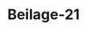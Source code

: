 ---  
schema: default  
title: Beilage-21  
organization: Team Charlie  
notes: "<p>Description</p><p>die Forderungen des Großherzogthums Sachsen=Weimar=Eisenach und des

Fürstenthums Schwarzburg-Rudolstadt, an die Herzogthümer Sachsen

Coburg, Sachsen=Meiningen, Sachsen Hildburghausen und an das Fürsten

thum Schwarzburg=Sondershausen, aus den Verhältnissen des Thüringi

schen Rayons v. J. 1814,

jetzo

die Einwendungen betreffend, welche gegen die, zur Einleitung des Aus

trägalverfahrens, durch den Bundestagsbeschluß vom 28. Februar d. J.

membro 2 getroffene Verfügung erhoben worden sind.</p><p>§.1</p><p>Nach der Schlacht bei Leipzig fanden sich die hohen verbündeten Mächte bewogen, ein

oberstes Verwaltungs-Departement anzuordnen, welches zum Theile verwalten, zum Theile

darauf sehen sollte, daß die von den einzelnen Regierungen gegen die verbündeten Mächte

übernommenen Verbindlichkeiten erfüllt würden; je nachdem die occupirten Lande für den

Augenblick ohne Souveraine seyen, oder auch diese der Allianz nicht beiträten, oder die

Fürsten dem Bunde beiträten. In dem letzteren Falle sollte es von den abzuschliessenden

Verträgen abhängen, in wie weit sich das oberste Verwaltungs-Departement in die Landes

Sachsen=Weimar und Eisenach

Gotha und Altenburg,

Coburg,

Meiningen,

Hildburghausen

Beilage 21.

Vortrag,

Administration mischen könne, und es sollte ein, von dem gedachten Departement abhän

gender Agent, bei diesen Fürsten angestellt werden: einer Theilnahme an der Landes-Av

ministration wurde jedoch nachher in den Verträgen nicht gedacht.

Nach jenem zweiten Verhältnisse wurde nun, zusammen für folgende Staaten:

die Sächsischen Herzogthümer die Fürstenthümer

Schwarzburg Sondershausen,

Rudolstadt,

so wie

die Fürstlich=Reussischen Lande,

der Freiherr von Riedesel zu Eisenbach, anfänglich, resp. unter dem Gouverneur des Kö

nigreichs Sachsen, dann als unmittelbarer Agent des obersten Verwaltungs-Departements,

im December 1813 und Jänner 1814 angestellt: jene Staaten zusammen nannte man den

Thüringischen Rayon.</p><p>§.2</p><p>Aus den Verhältnissen dieses Rayons werden von Seiten des Großherzogthums Sachsen

Weimar=Eisenach und des Fürstenthums Schwarzburg-Rudolstadt an die Herzogthumer

Sachsen=Coburg, Sachsen=Meiningen, Sachsen=Hildburghausen und das Fürstenthum

Schwarzburg=Sondershausen, nach Maasgabe der unter den Auspicien des Agenten ge

pflogenen Verhandlungen, Ansprüche auf Ersatz deßjenigen erhoben, was die ersteren über

ihr Beitragsverhältniß, nur vorschußweise und auf Rechnung der letzteren, für die ver

bündeten Heere geleistet zu haben glauben.

Diese Ansprüche sind bei Einer hohen Bundesversammlung angebracht worden, und

da die am 1. Juni 1818 (Prot. der 28. Sitz. §. 134), mit ausdrücklicher Beziehung

auf den Bundestagsbeschluß vom 16. Juni 1817, beschlossene und versuchte Vermittlung

gütliche Beilegung nicht erwirkt hat, ist von dieser hohen Versammlung in der achten

Sitzung vom 28. Februar dieses Jahres (Prot. §. 67) beschlossen worden:

2) « die Regierungen von Sachsen-Coburg, Sachsen-Hildburghausen, Sachsen-Mei

eningen und Schwarzburg=Sondershausen wären in Gemäßheit Beschlusses vom

416. Juni 1817 aufzufordern, sich dahin zu vereinigen, um, von heute an binnen

esechs Wochen, den Regierungen von Sachsen=Weimar=Eisenach und Schwarzburg=

«Rudolstadt drei bei der Sache nicht betheiligte Bundesglieder zu benennen, aus

ewelchen letztere binnen gleicher Frist eines zu wählen, und.

3)a der hohen Bundesversammlung anzuzeigen hätten, wornächst.

4) e wegen fernerer Einleitung des Austrägalverfahrens, bei der obersten Justizstelle des

agewählten Bundesgliedes, oder, wenn die Vereinigung und Auswahl nicht

terfolgen sollte, wegen der Wahl eines Austrägalgerichts, von Seite der Bun

adesversammlung selbst, das Erforderlichs verfügt werden solle ».</p><p>§.3</p><p>In der 13. Sitzung dieses Jahres vom 25. April (Prot. §. 100) gab der Großh

zoglich=Herzoglich=Sächsische Herr Bundestagsgesandte, als eine Reclamation der Kauflen

Arnoldi und Sohn zu Gotha, und Elkan zu Weimar, welche mit diesen Rayonsv

hältnissen in Verbindung steht, in Vortrag kam, zum Protokoll:

Die Herzoglichen Regierungen zu Sachsen=Meiningen, Hildburghausen und Cobu

glaubten sich ausser Stande, der Aufforderung unter 2 des Beschlusses, wegen Benennun

von drei Bundesgliedern, in der verlangten Maße Genüge leisten zu können; d

Herr Gesandte sey zu folgenden Erklärungen angewiesen worden,

1) von Sachsen-Coburg:

Bei den Vergleichsunterhandlungen sey bereits darauf aufmerksam gemacht worden, da

zwischen den von der Großherzoglichen Regierung zu Weimar und der Fürstlich-Schwarzbu

gischen Regierung zu Rudolstadt in Anspruch genommenen Regierungen zu Meiningen, Hill

burghausen, Coburg und Schwarzburg-Sondershausen eine Streitgenossenschaf

nicht statt finde, sondern daß jede der erstgenannten beiden hohen Regierungen ein

„jede von den in Anspruch genommenen vier letzten Regierungen besonders zu belangen

habe, wenn die Erörterung und Entscheidung der Sache ihren richtigen Gang nehmen un

nicht in Verwirrungen verflochten werden solle.

Auf diese Bemerkung müsse auch jetzt aufmerksam gemacht werden. Es gründeten sich

zwar die gegen die genannten Regierungen erhobenen Ansprüche auf ein und dasselbe Ge

schäft; allein das Verhältniß begründe keine Streitgenossenschaft für die in Anspruch ge

nommenen Regierungen. Es sey aus den erschienenen Druckschriften klar, daß, wenn auch

Weimar und Rudolstadt ihre Forderungen aus dem am 7. April 1814 zu Arnstadt ge

faßten Beschlusse der damaligen Rayonscommission abzuleiten suchten, eines Theils dieser

Beschluß nicht von allen Regierungen gleichmäsig anerkannt, andern Theils aber auch

jeder der in Anspruch genommenen Regierungen gegen die darauf gebauten Berechnungen

des damaligen Commissärs, Freiherrn von Riedesel, ganz eigene und individuelle Einreden

zuständen, welche übersehen oder wenigstens unrichtig beurtheilt werden könnten, wenn die

Sache gegen alle in Anspruch genommenen Regierungen in einem und demselben Processi

behandelt, und diesem Processe nur Eine, gegen alle in Anspruch genommenen Regierungen

als Streitgenossen gemeinschaftlich erhobene Klage, zur Grundlage dienen solle. Die Auf

gabe, welche den in Anspruch genommenen Regierungen gemacht worden sey, sich über

einen und denselben Austrägalrichter und die deßfallsige Denomination von

drei Bundesgliedern zu vereinigen, sey mit der Lage der Sache also nicht woh

vereinbar, und es müsse vielmehr einer jeden der in Anspruch genommenen Regierungen nachgelassen werden, diese Denomination für sich allein zu bewirken. Man glaube auf

diese Berechtigung um so mehr Anspruch machen zu können, da die Bestimmung der ehe

maligen deutschen Reichsgesetze, namentlich des N. D. A. von 1600 und des Concepts der

K. G. O., bei der dermaligen Gestaltung des deutschen Staats- und Bundeswesens, wo

kein höchstes Reichsgericht über der Austrägalinstanz stehe und als Vereinigungspunct

für die Erörterung der Streitigkeiten mehrerer zu belangender Bundesglieder wirksam seyn

könne, keine Anwendung finde, und da, wo mehrere von demselben Kläger zugleich belangt

werden wollten, auf die Identität der Sachen, ohne nothwendige Verhandlung vor einem

und demselben Gerichte, nicht mehr gebaut werden könne.

Mache es auch der Bundestagsbeschluß vom 16. Juni 1817 mehreren beklagten Bun

desgliedern zur Pflicht, sich über einen Vorschlag zu vereinigen, so setze dieses doch, nach

der Natur der Sache, wahre und wirkliche Streitgenossen voraus, das heisse, solche Beklagte,

welche vermöge eines ungetheilten Interesse, und vermöge aller sie gleichmäsig auf eine

Weise verbindender Thatumstände, einen Proceß als eine Person betrieben, nicht aber

solche in Anspruch genommenen Individuen und Bundesglieder, welche, wie die in dem vor

liegenden Falle in Anspruch genommenen vier Regierungen, ein durchaus getheiltes Interesse

hätten, und wo sich die Rechtsbeständigkeit der gemachten Forderungen nicht auf die nämlichen

Thatumstände gründeten, sondern nur nach den individuellen Verhältnissen und Einreden

einer jeden Regierung beurtheilen und entscheiden liessen, und eben darum die Verhandlung

in einem Processe zu Verwirrungen führen würde.

Seine Herzogliche Durchlaucht müßten daher die hohe Bundesversammlung um eine

dieser Lage der Sache angemessene Erläuterung des Bundestagsbeschlusses vom 28. Februar

und insbesondere darum bitten, daß jeder in Anspruch genommenen Regierung ihr Recht

auf besondere Verhandlung der von Weimar- und Rudolstädtischer Seite gegen sie erhobenen

Ansprüche durch einen nachträglichen Beschluß gewahrt und aufrecht erhalten werde. So

bald dieses erfolgt seyn werde, würden Seine Herzogliche Durchlaucht keinen Augenhlick

Anstand nehmen, die zu Austrägalrichtern in Vorschlag zu bringenden Bundesglieder zu

denominiren.

2) Von Sachsen=Meiningen:

Dieser Hof theile ganz die eben gedachten Ansichten wegen Mangels einer Streit

genossenschaft und der hieraus abgeleiteten Folgen, wolle aber von dem Vorbehalte des

10. Artikel des Bundestagsbeschlusses vom 3. August 1820 Gebrauch machen, und, so viel

die Weimarische Forderung betreffe, die schiedsrichterliche Entscheidung des gemeinschaftlichen

Oberappellationsgerichts zu Jena, als der vertragsmäsigen Austrägalinstanz, eintreten lassen.Dem Einwande, daß damit die Möglichkeit der schiedsrichterlichen Entscheidung üb

die Fürstlich=Schwarzburg=Rudolstädtische Anforderung noch nicht gegeben sey, werde dadur

begegnet, daß die Herzoglich-Meiningische Regierung der Fürstlich-Schwarzburg-Rud

städtischen in dieser Beziehung und für den Zweck einer rechtlichen Entscheidung Vorschlä

habe thun lassen, welche ohne Zweifel angenommen werden wuͤrden, weßhalb Anzeige werl

gemacht werden.

3) Von Sachsen-Hildburghausen:

Auch dieser Hof wolle von dem Vorbehalte des 10. Artikels des Bundestagsbeschlusse

vom 3. August 1820 Gebrauch machen, und die schiedsrichterliche Entscheidung des Ober

appellationsgerichts zu Jena, nach Maasgabe des §. 41 der Ordnung dieses Gerichts un

nach den Formen des Sächsischen Processes, eintreten lassen, indem von ihm übrigen

das Vorhandenseyn einer Streitgenossenschaft ebenfalls in Abrede gestellt werde

Der auf das Oberappellationsgericht zu Jena gerichtete Vorschlag, werde bei der Weima

rischen Regierung um so weniger einen Widerspruch finden, da nur dadurch der noch nich

gehobene Zweifel unwirksam gemacht werden könne, ob überhaupt in dieser nicht ein

Streitigkeit hoher Bundesglieder unter sich, sondern eine aus einem Contract herge

leitete Forderung an das Land selbst betreffenden Angelegenheit, die Competenz dieser

hohen Versammlung und nicht vielmehr die der Landesgerichte gegründet sey. Den

deßfallsigen Einwand müsse sich die Herzogliche Regierung auf jeden Fall vorbehalten:

sollte aber auch darüber austrägalgerichtlich entschieden werden, so würden für diesen

Fall die obersten Gerichtsstellen Seiner Majestät des Königs von Sachsen, Seiner Maje

stät des Königs von Hannover, und Seiner Königlichen Hoheit des Kurfürsten von Hessen

in Vorschlag gebracht werden, jedoch immer vorausgesetzt, daß vor allen Dingen eine be

sondere Klage gegen das Land Hildburghausen angestellt werde.

Diesem fügte der Herr Gesandte auf der andern Seite die Anzeige bei, von Seiner

Königlichen Hoheit, dem Großherzoge von Sachsen-Weimar-Eisenach, angewiesen zu seyn

darauf anzutragen, daß, da die Frist zur Benennung dreier Bundesglieder fruchtlos ver

strichen sey, diese hohe Versammlung nun das Vorschlagsrecht ausüben möge; die Entschei

dung des Oberappellationsgerichts zu Jena könnten Seine Königliche Hoheit, aus mehreren

Gründen, nicht annehmen.

Der Herr Gesandte der 15. Stimme erklärte für Schwarzburg=Sondershausen:

Seine Durchlaucht der Fürst wünschten fortwährend die gütliche Beilegung dieser Diffe

Sollte es jedoch erforderlich seyn, sofort einen bestimmten Vorschlag zur Austrägal

renz.

instanz zu machen, so wünschten Seine Durchlaucht die Wahl zwischen den obersten Gerichtsstellen Seiner Königlichen Majestäten von Sachsen und Hannover, und Seiner Kö

niglichen Hoheit des Kurfürsten von Hessen getroffen zu sehen.

Von dieser hohen Versammlung wurde hierauf der Beschluß gefaßt:

« In Hinsicht auf die von dem Herrn Bundestagsgesandten der Großherzoglich

« und Herzoglich=Sächsischen Häuser abgegebenen Erklärungen, die zur Revision

« und Ergänzung des Beschlusses vom 16. Juni 1817 wegen des Austrägalverfahrens

e gewählte Commission um ihr Gutachten zu ersuchen».</p><p>§.4</p><p>In der 14. Sitzung dieses Jahres vom 2. Mai (Prot. §. 117) erklärte der Herr Ge

sandte der Großherzoglich=Herzoglich=Sächsischen Häuser, für Sachsen=Hildburghausen,

nachträglich:

Des Herzogs Durchlaucht glaubten gegen den Beschluß Einer hohen Bundesversamm

lung vom 28. Februar Folgendes erinnern zu können:

1) in formeller Hinsicht, daß er nicht auf vorherige Instructionseinholung gefaßt

worden sey, was für die dabei nicht gehörten, in Anspruch genommenen Höfe, einen um so

nachtheiligeren Einfluß gehabt habe, als

2) den Einzelnen durch die Anweisung zur Vereinigung über den Vorschlag

der Schiedsrichter etwas zugemuthet werde, was weder in einem Bundesgesetze

in der Art bestimmt sey, noch in der vorgeschriebenen engen Frist, und überhaupt herbeizu

führen in der Macht des einzelnen Theils gestanden habe, wornach jene Anweisung, wenn

es dabei verbleiben sollte, für die einzelnen Staaten, an welche sie ergangen, die indirecte

Nöthigung enthalten würde, das Recht auf die Wahl ihres eigenen Richters auf die hohe

Bundesversammlung übergehen zu lassen;

3) liege in dem Beschlusse die nirgends begründete, von den hohen Beklagten

am wenigsten zugestandene, im Gegentheil wiederholt angefochtene Behauptung einer Streit

genossenschaft zum Grunde, und werde darüber, einer künftigen Entscheidung

vorgreifend, abgesprochen;

4) sey dabei der, Herzoglich-Hildburghausischer Seits, gemachte Vorbehalt der Ein

wendungen gegen die Competenz dieser hohen Versammlung in der Hauptsache

nicht berücksichtigt, und könne man von diesen um so weniger abgehen, weil

a) hier es sich um eine Contractsforderung an das Land, nicht an den Herrn des

selben, handle ,b) dieses aber nicht angenommen, nach Artikel 10 des Bundestagsbeschlusses vo

3. August 1820, die schiedsrichterliche Entscheidung des Oberappellationsgerich

zu Jena eintrete.

Die hohe Bundesversammlung wird ersucht, es dahin zu vermitteln, daß Seine K

nigliche Hoheit der Großherzog von Weimar die Ihnen gemachten Vorschläge (námli

die schiedsrichterliche Instanz des Oberappellationsgerichts zu Jena anzunehmen; wenn ab

dieser Antrag nicht angemessen erachtet werde, wollten Seine Herzogliche Durchlaud

drei, auch schon genannte Schiedsrichter in Vorschlag bringen, dabei jedoch Ihre Einwei

dungen gegen die Competenz der hohen Bundesversammlung ausdrücklich vorbehalten, un

da eine Streitgenossenschaft zwischen den in Anspruch genommenen Regierungen nicht von

handen sey, einer abgesonderten Klage gegen das Herzogthum Hildburghausen entgegensehen

noch annähmen, mit dem Antrage für den Fall, daß, wenn diese hohe Versammlung sich hierz

nicht veranlaßt finden sollte, die Vorfrage über die

Zuständigkeit derselbe

und die von der Gegenseite behauptete Streitgenossenschaft zu besonderer austrägalge

richtlicher Entscheidung ausgestellt werde, in welcher Absicht Sie nochmals genannte Schiede

richter in Vorschlag brächten.

Der Herr Gesandte der 15. Stimme zeigte an, daß sich Schwarzburg=Rudolstad

demjenigen anschliesse, was des Großherzogs von Weimar Königliche Hoheit zum Protokolle de

letzten Sitzung hätten erklären lassen.

Auch diese Erklärungen wurden an die Commission abzugeben beschlossen.

Gutachten.</p><p>§.5</p><p>Die Erstattung jenes von Einer hohen Bundesversammlung verlangten Gutachtens ist

der Zweck dieses Vortrags; das, was bis hierhin angeführt worden ist, mußte zur Ueber

sicht vorausgeschickt werden: die folgende Erörterung einiger Fragen wird das Gutachten

begreifen.

Die erste Frage ist diese:

Waltet hier, so viel sich aus den bisherigen Verhandlungen ergiebt, ein Fall vor,

wo, nach allgemeinen Principien, eine Streitsache von Seiten mehrerer Kläger

wider mehrere Beklagte, in einem und dem nämlichen Rechtsgange, vor einem und

dem nämlichen Gerichte, verhandelt und entschieden werden kann? und wie weit

erstreckt sich die Competenz der Bundesversammlung bei der Beurtheilung dieser

Frage in Beziehung auf die Austrägalinstanz an sich, oder im Allzemeinen,

Protok. d. d. Bundesvers. XIV. Bd. abgesehen also dermalen noch von der Art und Weise, wie die letztere nach

der Bundesgesetzgebung gebildet werden soll?

Vermöge einer Gemeinschaftlichkeit desselben Endzwecks -- sagt ein berühmter Schrift

steller — in Ansehung desselben Rechtsstreits, können vor demselben Richter Mehrere an

der Rolle des Klägers oder der des Beklagten Theil nehmen. Diese mehreren Theilnehmer

heissen alsdann Streitgenossen, welche zwar auch ohne Gemeinschaft des Rechts oder der

Verbindlichkeit gedacht werden können, in einer solchen Gemeinschaft aber vorzugsweise

die Benennung -Streitgenossen» erhalten.

Die an sich statthafte Vereinigung solcher Consorten, kann, sie mag auf Seiten des Klä

gers oder des Beklagten eintreten, ohne Zustimmung des Gegentheils hervorgebracht werden;

nur der Kläger aber kann von Seiten des Beklagten eine solche Vereinigung erzwingen,

wenn er die mehreren, aus einem und demselben Rechtsgrunde zu Belangenden, als Con

sorten belangt, welches zu thun er befugt, aber nicht verbunden ist.

Um es dem Kläger möglich zu machen, mehrere als Streitgenossen von ihm in

Anspruch zu nehmenden Personen, selbst in dem Falle vor einem Gerichte gemeinsam

zu belangen, wenn sie keinen, für diesen Rechtsstreit anwendbaren, gemeinschaftlichen Gerichts

stand erster Instanz ausserdem haben, ist durch den Gerichtsbrauch, durch einzelne Proceß

ordnungen und durch Gesetze des ehemaligen deutschen Reichs festgesetzt und zugelassen

worden, daß die Klage bei dem nächsten Obergerichte, als einem ausserordentlichen Gerichts

stande, erhoben werden könne: man nennt dieses den Gerichtsstand, aus dem persönlichen

Zusammenhang der Sachen. Der Grund hiervon ist der, damit nicht über eine und die

selbe Sache mehrere Processe geführt zu werden brauchen und widersprechende Erkennt

nisse vermieden werden -- oder, wie sich berühmte Schriftsteller ausdrücken: ut lites con

tranantur, et quod una disceptatione fieri possit, ne in plures distrahatur, pro

bationes quoque facilius explicentur, nec contrariae interdum sententiae sequantur.

Die Entscheidung der hier in Frage stehenden Streitsache scheint zunächst davon

abzuhängen:

bildete der Thüringische Rayon einen Complexus mehrerer Staaten, ein Ganzes,

mit wechselseitigen Rechten und Verbindlichkeiten, in Hinsicht der sie insgesammt

treffenden Kriegsleistungen; waren diese Staaten also verpflichtet, die Kriegslei

stungen in Gemeinschaft zu trägen, so daß derjenige Staat, welcher verhältniß

masig mehr geleistet, als den andere, wegen dieser groͤßeren Leistung Ersatz zur

Ausgleichung verlangen kann - es sey nun, daß der Grund gefunden werde in

der ersten Stiftung der Anstalt selbst, oder in nachherigem Zugeständnisse und

Uebereinkommen, oder vereint in beiden zusammen?Je nachdem hierüber geurtheilt wird, ist nicht bloß über die Frage, ob Streitgen

senschaft zu Begründung eines Gerichtsstandes vorhanden sey, sondern auch über d

Hauptsache resp., unbeschadet der Erörterung über das Quantum und Liquidur

entschieden.

Diese hohe Versammlung ist kein Gerichtshof; wohl aber liegt die Obsorge, daß rech

loser Zustand im Bunde abgewendet werde, und daß ein Jeder auf bundesgesetzmäsige Wei

sein Recht verfolgen könne, in ihrer Competenz. Sobald also, bei Streitigkeiten mehrer

Bundesglieder unter sich, von der einen Seite, zu Verfolgung ihres Rechts vor eine

Austrägalinstanz, Streitgenossenschaft behauptet, von der andern Seite aber wider

sprochen wird, und dieser Widerspruch ist nicht offenbar gegründet, oder die erster

verlangt gerichtliche Entscheidung, dann bleibt auch dieser Punct der letzteren heimge

geben, ohne daß jedoch hierdurch die Einleitung des Austrägalverfahrens eventualite

über das Ganze des Streits oder über die Hauptsache aufgehalten oder gehindert werde

kann — um so mehr dann, wenn jene Erörterung auf die Hauptsache, wie hier, Ein

fluß hat.

Daß der Ungrund einer Streitgenossenschaft in dem gegenwärtigen Falle nich

offenbar vorliege, beweist die erste Stiftung der Rayonsanstalt, auch ohne Berücksichtigung

dessen, was weiter darauf gefolgt ist. (§. 1. 2.)</p><p>§.6</p><p>Bei dieser Erörterung der ersten Frage wurden die Art und Weise, wie die Aus

trägalinstanz nach der Bundesgesetzgebung gebildet wird, ausser Betracht gelassen.

Es fragt sich daher zweitens:

Findet Streitgenossenschaft zwischen Bundesgliedern mit der Wirkung statt, daß sie

ausserordentlicher Weise den Gerichtsstand vor einer und der nämlichen Aus

....

trägalinstanz begründet?

Es ist oben (§. 5) bemerkt worden, daß der Gerichtsstand aus einem persoͤnlichen Zusam

menhange der Sachen in Deutschland auf dem Grrichtsbrauche, einzelnen Proceßordnungen

und Gesetzen des ehemaligen deutschen Reichs beruhe; es liegt hierbei, wie man sagen koͤnnte,

eine Proceß=Maxime zum Grunde, zu Gunsten des klagenden Theils, welcher Gebrauch

davon machen, dieses aber auch unterlassen kann, die also keinesweges einen wesentlichen Theil

des gerichtlichen Verfahrens ausmacht.

In dem Bundestagsbeschlusse vom 16. Juni 1817 ist III. 2. festgesetzt:

-Wenn der zur Vermittlung der Streitigkeit angeordnet gewesene Ausschuß die Anzeige

von dem mißlungenen Versuche bei der Bundesversammlung gemacht hat, so hat binnen

vier bis sechs Wochen, von dem Tage der Anzeige an gerechnet, der Beklagte dem Kläger drei unparteyische Bundesglieder vorzuschlagen, aus welchen dieser eines,

binnen gleicher Frist, wählet. Geht jene Frist voruber, ohne daß der Beklagte drei

vorschlägt, so geht dieses dreifache Vorschlagsrecht an die Versammlung des Bundestages

über, woraus alsdann der Kläger einen zu wählen hat».

Num. 6. Die Instruction des Processes geschieht nach der Proceßordnung,

welche der betreffende oberste Gerichtshof uͤberhaupt beobachtet, und ganz in selbiger Art, wie

die sonstigen alldort zu instruirenden Rechtssachen verhandelt werden».

Num. 7. Das Erkenntniß in der Hauptsache selbst aber erfolgt, in Ermangelung be

sonderer Entscheidungsquellen, nach den in Deutschland hergebrachten gemeinen Rechten».

In dem Bundestagsbeschlusse vom 3. August 1820 ist enthalten:

Art. 2. « Wenn, nach Anleitung des Bundestagsbeschlusses vom 16. Juni 1817, der

oberste Gerichtshof eines Bundesstaates zur Austrägalinstanz gewählt ist; so steht demselben die

Leitung des Processes und die Entscheidung des Rechtsstreits, in allen seinen Haupt

und Nebenpuncten, uneingeschränkt und ohne alle weitere Einwirkung der Bundesversamm

lung oder der Landesregierung zu ».

Art. 3. a. Zur Theilnahme an einem Rechtsstreite unter Bundesstaaten kann ein

drittes Bundesglied vor das erwählte Austrägalgericht nur dann zugelassen werden, wenn

das Gericht eine wesentliche Verbindung der Rechtsverhältnisse desselben mit dem anhängigen

Rechtsstreite anerkennt. Auch eine Wiederklage hat nur in diesem Falle bei dem erwählten

Austrägalgerichte statt, und nur, wenn sie sogleich bei der Einlassung auf die Vorklage ange

bracht wird».

Art, 4. zWo keine besonderen Entscheidungsnormen vorhanden sind, hat das Austrägal

gericht, nach den, in Rechtsstreitigkeiten derselben Art, vormals von den Reichsgerichten sub

sidiarisch befolgten Rechtsquellen, in so fern solche auf die jetzigen Verhältnisse der Bundes

glieder noch anwendbar sind, zu erkennen»,

Art. 10. « Es stehet übrigens den Bundesgliedern frei, für ihre Streitigkeiten, sowohl

in einzelnen vorkommenden Fälleni, als auch für alle künftige Fülle, wegen besonderer

Austräge oder Comptomisse übereinzukommen, wie denn auch fruͤhere Familien- oder

Vertrags=Austräge durch: Errichtung der Bundes-Austrägalinstanz nicht aufgehoben, noch

abgeändert werden».

In dem in der 18. Sitzung der Wiener Ministerial-Conferenzen vorgelegten Antrage, die

Errichtung einer Austrägalinstanz betreffend, war der 6. Satz so gefaßt:

zu einem Rechtsstreite unter Bundesstaaten kann ein drittes Bundesglied vor das

erwählte Austrägalgericht nur dann zugelassen oder aufgefordert werden, wenn das Gericht eine wesentliche Verbindung der Rechtsverhältnisse mit dem anhängig

Rechtsstreite anerkennt.

In der 20. Sitzung ward aber von einer Seite erinnert: daß die Adcitation ein

Dritten zu einem Austrägalprocesse nicht zulässig sey, weil die Jurisdiction des Au

trägalgerichts einzig und allein auf der Wahl der principaliter litigantiu

beruhe, und das adcitirte Bundesglied, wenn der Satz bleibe, wie er in Antrag gebrac

sey, ohne sein Zuthun, ex facto alieno, verbindlich gemacht werde, vor einem in Ans

hung seiner incompetenten Richter zu erscheinen, um Recht zu nehmen, weßhal

man glaube, daß die Adcitation nur dann statt finden könne, wenn dieselbe bei der Ve

mittelungscommission zur Sprache gebracht und der Adcitat zur Wahl des Gericht

zugezogen werde. Die Erheblichkeit dieser Erinnerung —- wurde von dem Ausschusse b

merkt — lasse sich nicht verkennen. Auch in der vormaligen Verfassung sey die Frage bestritte

gewesen, und die verneinende Meinung habe wohl Beifall verdient. Die Vermehrung de

Processe sey zwar davon freilich eine mögliche Folge; die Rechte derer aber, welche sonst ein

Adcitation verlangen könnten, liessen sich theils durch die Einreden, theils durch eine Litisdenun

ciation verwahren. Es werde sich also in der jetzigen Lage Alles auf freiwillige Vertretung re

duciren. In dem 6. (jetzt Art. 3) seyen daher die Worte: « oder aufgefordert» wegzulassen.</p><p>§.7</p><p>Vorausgesetzt, daß es von dem freien Willen des klagenden Theils abhängt, ob er von

dem Verhaͤltnisse einer Streitgenossenschaft des in Klage zu nehmenden Theils Gebrauch machen

will oder nicht (§. 5), scheint von dem beklagten Theil in Streitigkeiten zwischen Bundesglie

dern eine gleiche Freiheit um so mehr angesprochen werden zu koͤnnen, als

a) die Gesetze des ehemaligen deutschen Reichs, wenn man sich bei der jetzigen Austragal

Instanz etwas analoges mit den ehehinnigen Reichsgerichten denkt, hier nicht als Norm

betrachtet werden können;

b) die Bundesgesetzgebung hieruͤber keine bestimmte Disposition enthalt (§. 6);

c) von einem Gerichtsbrauche aber keine Frage seyn kann; sonsten

d) das Vorschlagsrecht Eines Bundesglieds beschränkt, und die Gefahr, dasselbe ganz zu

verlieren, wenn kein Einverständniß eintritt, eröffnet werden würde.

Es scheint daher, es habe von dieser hohen Versammlung, wie geschehen, nicht beschlos

sen werden können:

« die beklagten Regierungen hätten sich dahin zu vereinigen, um den klagenden

« Regierungen drei Bundesglieder zu benennen, aus welchen diese eines zu waͤhlen

a hätten ».</p><p>§.8</p><p>Allein, es muß hiergegen erwogen werden:

1) Wenn mehrere Bundesglieder, vereinigt oder zusammen, einen Vorschlag zur

Austrägalinstanz machen sollen; so wird das Vorschlagsrecht den einzelnen nicht entzogen,

sondern nur einigermaßen dadurch beschränkt, daß Andere bei der Ausübung concurriren;

ohnehin ist der Fall kaum denkbar, daß mehrere Bundesglieder sich in der Wahl nicht

vereinigen sollten.

Von der Competenz eines Austrägalgerichts, in der Art, wie man solche bei den

höchsten Reichsgerichten, unter Entziehung des Rechts auf die erste Instanz, annahm

ist hier eigentlich keine Rede; dieselbe beruht vielmehr ganz auf einer freien Wahl, an

welcher nur Mehrere Theil nehmen: nur in dem letzteren Betrachte kann von der Begrün

dung eines Gerichtsstandes, wegen persönlichen Zusammenhangs der Sache, im deutschen

Bunde Frage seyn, da in anderen Fällen das Vorschlagsrecht jedem Einzelnen für sich

zusteht. Aus diesem Grunde wurde bei den Wiener Ministerial-Conferenzen von einer

Seite die Adcitation dann für statthaft gehalten, wenn die Adcitation bei der Vermitt

lungscommission zur Sprache gebracht und der Adcitat. bei der Wahl des Gerichts zuge

zogen werde. (§. 6.) -</p><p>§.9</p><p>2) Streitgenossen sind nicht als eine moralische Person zu betrachten; sie sind nur

Personenmehrheit.

eine

Einheit des Erfolgs von dem Rechtsstreite für alle Streitgenossen ist im Allgemeinen

durchaus nicht nothwendig.

Die einzelnen Streitgenossen zustehenden Einreden werden durch eine solche Ver

einigung keinesweges abgeschnitten; es läßt sich auch mit einem neuern Schriftsteller wohl

behaupten, jeder Streitgenosse könne seine Sache von einem eigenen Vertreter führen

lassen, sobald nur ein gemeinschaftlicher Anwalt zur Insinuation für alle bestellt sey.

In Rücksicht der Hauptsache können also die beklagten Regierungen durch diese

Vereinigung keinen Nachtheil erleiden.</p><p>§.10</p><p>3) Nach der Bundesgesetzgebung soll die Instruction des Processes nach der Ordnung,

welche der oberste Gerichtshof überhaupt beobachtet, geschehen, selbst die Entscheidung der

Hauptsache soll nach den in Deutschland hergebrachten gemeinen Rechten, oder nach

den vormals von den Reichsgerichten befolgten Rechtsquellen, in so fern solche auf die

jetzigen Verhältnisse der Bundesglieder noch anwendbar sind, gegeben werden. Da nunder Gerichtsstand aus dem persönlichen Zusammenhang der Sache in Deutschland in d

Gerichtsbrauche, in einzelnen Proceßordnungen und in Gesetzen des ehemaligen deutsch

Reichs gegründet ist (§. 5), warum sollte diese Proceß-Maxime nicht auch bei den jetzig

Austrägalgerichten in Anwendung gebracht werden können, wie dieses mit den bes

henden Verhältnissen vereinbarlich ist. (§. 8.)</p><p>§.11</p><p>4) Man darf wohl voraussetzen, daß, wenn man bei der Bundesgesetzgebung etw

Abweichendes hätte festsetzen wollen, dieses eben so wenig würde unberührt geblieben sey

als der Adcitation gedacht worden ist (§. 6); man hat sich des Ausdrucks- der Beklagt

bedient, ohne damit andeuten zu wollen, daß nicht deren mehrere zugleich seyn könnte</p><p>§.12</p><p>5) In dem deutschen Bunde soll Selbsthülfe abgewendet und Rechtshülfe geleist

werden. Alles, was zur Beförderung der letzteren führt, muß, auch ohne specielle Die

position, in so weit dieses nicht in anderem Betrachte mit wohlgegründeten Rechten in

Widerstreite steht, in der Bundesgesetzgebung zu liegen, gehalten werden. Mit dem Gerichte

stand aus dem persönlichen Zusammenhang der Sache, wird die Erleichterung der Rechte

verfolgung beabsichtigt; daß derselbe zur Beförderung der Justiz gereicht, kann nich

bezweifelt werden. (§. 5.)</p><p>§.13</p><p>6) Wollte man über das Daseyn einer Streitgenossenschaft allein von einem Austrä

galgerichte vorerst erkennen lassen, so könnte dieses entweder durch abgesondert gewählt

mehrere Gerichte, oder durch ein gemeinsam gewähltes Gericht bewirkt werden. In

dem ersteren Falle lassen sich von einander abweichende Erkenntnisse möglich denken; it

dem anderen Falle würde die Verfahrungsweise nur justizverzögernd seyn, da, wie schor

oben (§. 5) bemerkt worden ist, und sogleich wiederholt werden soll, durch diese Einlei

tung die Einwendung bei dem Gerichte, es sey keine Streitgenossenschaft vorhanden

nicht abgeschnitten wird -- wenn diese aber unerheblich gefunden wird, kein befriedigenden

Grund gedacht werden kann, warum nicht auch eben dieses Gericht in der Hauptsach

zu erkennen haben sollte.</p><p>§.14</p><p>7) Nach der Bundesgesetzgebung steht dem Austrägalgerichte die Leitung des Pro

cesses, die Entscheidung des Rechtsstreits, in allen seinen Haupt- und Nebenpuncten

uneingeschränkt, ohne alle weitere Einwirkung der Bundesversammlung

oder der Landesregierung zu (§. 6); ohne allen besonderen Vorbehalt bleibt also, der von dieser hohen Versammlung zur Bildung einer Austrägalinstanz getroffenen Einleitung

ungeachtet, die Ausführung aller Einreden gegen diesen also geordneten Gerichtsstand einer

jeden der beklagten Regierungen bei dem Gerichte bundesgesetzmäsig unbenommen, und

die von dieser hohen Versammlung zur Einleitung des Austrägalverfahrens getroffene

Verfügung präjudicirt hierin gar nicht.</p><p>§.15</p><p>Wenn diesemnach die Commission der Meinung ist, daß die Bejahung der oben (§. 6)

bemerkten zweiten Frage auf guten Gründen beruhe; so fragt es sich drittens:

Liegt hier die Einrede des unrecht gewählten Beklagten in der Maße vor, daß solche

von Seiten dieser hohen Versammlung, gegen deren Competenz darum Zweifel

erhoben werden, haͤtte beruͤcksichtigt werden sollen?

In einem, in der 18. Sitzung der Wiener Ministerial-Conferenzen, erstatteten Vortrag

des Ausschusses über die Austrägalinstanz, kommt vor:

ces ist die Frage aufgeworfen worden, in wie fern die Regierung eines Bundesstaates

ihre Unterthanen gegen die Regierung eines anderen Bundesstaates dergestalt vertre

ten könne, daß die Sache zur Vermittlung der Bundesversammlung und endlich zur

Austrägal=Entscheidung gebracht werden müsse? Es ist indessen klar, daß nur die

Pflicht der Beschützung, welche jede Regierung gegen ihre Unterthanen zu erfüllen

hat, oder eine aus den Folgen ihrer eigenen Regierungshandlungen entspringende

Verpflichtung, ein solches Recht der Vertretung begründen kann».

Angenommen auch, die hier in Frage stehenden Forderungen müßten, im Falle der Ver

urtheilung, von den Ländern ganz, ohne Concurrenz der Regenten von wegen ihrer Domä

nen oder Kammergüter, bezahlt werden —- Regenten nehmen Regenten aus eigenen Regie

rungshandlungen in Anspruch; aus welchen Cassen die letzteren, im Obsiegungsfalle der

ersteren, die Zahlungsmittel schöpfen und zu schöpfen berechtigt sind, dieß berührt das innere

Verhältniß zwischen dem Regenten und dem Lande, von welchem Kenntniß zu nehmen ein

Dritter so wenig ein Recht, als eine Verbindlichkeit hat. Einem Dritten, der mit dem Regen

ten, als solchem, handelte, kann rechtlich nicht zugemuthet werden, sich wegen innerer Landes

verhältnisse, die ihm fremd sind, an Dritte verweisen zu lassen.

Auf jeden Fall würde von Seiten Einer hohen Bundesversammlung einer weiteren

und richterlichen Erörterung auch dieser Einwendung nicht vorgegriffen seyn, dieselbe vielmehr

immer offen gehalten zu seyn geachtet werden muͤssen.</p><p>§.16</p><p>Die vierte Frage ist:

Muß nicht der §. 41; der provisorischen Ordnung des gemeinschaftlichen Oberappella tionsgerichts zu Jena für die Großherzoglich- und Herzoglich-Sachsen=Ernestinischen

auch Fürstlich-Reussischen Lande beruͤcksichtigt werden?

In diesem §. 41 ist festgesetzt:

In Streitigkeiten der Durchlauchtigsten vereinten Höfe (s. §. 1 (*)) unter sich, welche ei

reines Mein und Dein, keineswegs aber politische Verhältnisse betreffen, namentlich in Eiger

thums=, Contracts= und Erbschafts=Streitigkeiten, auch Grenzirrungen, ist das Oberappelle

tionsgericht schiedsrichterliche oder Austrägalinstanz, kraft (hierdurch) für immer erklärte

Compromisses und respect. Subdelegation, mit Aufhebung übrigens der bisherigen Austräge

Es soll aber eine solche Streitigkeit niemals beim Oberappellationsgerichte anhängig gemach

werden können, bevor nicht durch Zusammentritt beiderseitiger Commissarien gütliche Hinle

gung und Vergleich versucht worden waͤre, oder der eine hohe Theil, binnen sechs Monater

nach erhaltener Aufforderung, die Beschickung der Conferenz unterlassen und hierdurch der

Versuch der Güte vereitelt hätte.

Es ist nicht bekannt, ob die im §. 46 vorbehaltenen näheren Bestimmungen des Verfah

rens —- als bis wohin die schiedsrichterliche Wirksamkeit des Oberappellationsgerichts noch sus

pendirt bleiben sollte - inzwischen getroffen worden sind: man könnte auch fragen, ob es sich

hier von dem Mein und Dein, in strengem Sinne genommen, und von einem der namentlich

angegebenen Faͤlle handle; dermalen kann das eine und das andere unberuͤcksichtigt bleiben.

Von Seiten des Großherzogthums Weimar wird diese schiedsrichterliche Instanz abge

lehnt; von Seiten der Fürstlich-Schwarzburg-Rudolstädtischen Regierung, welcher jene Ver

abredung ohnehin fremd ist, wird das nämliche erklärt (§. 3. 4); das Herzogthum Sachsen

Coburg hat an dieser schiedsrichterlichen Instanz nicht einmal Theil genommen -- und die

Fürstliche Regierung von Schwarzburg-Sondershausen, welcher jene Verabredung ebenfalle

fremd ist, hat bereits drei Bundesglieder vorgeschlagen (§. 3). -- Ohne hier in eine Erörte.

rung des Zweifels, was unter den, in den Gesetzen des ehemaligen deutschen Reichs genannten

sonderbaren Austrägen zu verstehen sey, einzugehen, bedarf das wohl keiner Ausfüh

rung, daß, so lange noch eine Streitgenossenschaft auf Seiten des klagenden und des beklag

ten Theils, wie hier, gedacht und angenommen wird, auf jene gewillkührten Austräge vor

Seiten dieser hohen Versammlung keine Rücksicht genommen werden könne.</p><p>§.17</p><p>Die fünfte Frage ist:

Konnte der Beschluß vom 28. Februar d. J. (Num. 2) ohne vorherige Instructions

Einholung gefaßt werden?

*) nämlich zwischen den Großherzoglich- und Herzoglich-Sächsischen, auch Fürstlich-Reussischen hierüber — mi

Ausnahme des Herzoglichen Hauses Sachsen=Coburg - einverstandenen Hofen.

Protok. d. d. Bundesvers. XIV. Bd.In der zum Grundgesetze des Bundes erhobenen Wiener Schlußacte heißt es:

Art. 7. =Die Bundesversammlung, aus den Bevollmächtigten sämmtlicher Bun

desglieder gebildet, stellt den Bund in seiner Gesammtheit vor, und ist das beständige, ver

fassungsmäsige Organ seines Willens und Handelns.

Art. 8. -Die einzelnen Bevollmächtigten am Bundestage sind von ihren Committen

ten unbedingt abhängig, und diesen allein wegen getreuer Befolgung der ihnen ertheilten

Instructionen, so wie wegen der Geschäftsführung überhaupt, verantwortlich».-

So lange demnach die jetzige Bundesgesetzgebung besteht, und nicht festgesetzt worden

ist, daß, und in welchen Fällen, die Gesandten vor der Abstimmung besondere In

struction einholen sollen — so lange kann nicht behauptet werden, ein Beschluß sey darum

in formeller Hinsicht mangelhaft, weil er nicht namentlich das Resultat besonders ein

geholker Instructionen sey; am wenigsten dann, wenn, wie hier, von keiner Seite darauf

angetragen worden ist.</p><p>§.18</p><p>Wenn die Commission, nach dem bis hierhin An- und Ausgeführten, der Meinung

ist, daß es von Seiten dieser hohen Versammlung bei dem Beschlusse vom 28. Februar

d. J., der dagegen erhobenen Anstände ungehindert, im Wesentlichen zu belassen sey, ist

dieselbe jedoch des Dafürhaltens, daß den in Anspruch genommenen Regierungen eine wei

tere Frist von sechs Wochen, zur Benennung dreier Bundesglieder, unter dem im vier

ten Membro jenes Beschlusses enthaltenen Anhange, nachzulassen sey: letzteres aus dem

Grunde, weil die Bundesgesetzgebung den alsbaldigen Verlust des Rechts der Benen

nung oder des Vorschlags, auf den Fall, daß Einwendungen gegen die verfügte Ein

leitung vorgebracht werden, welche nicht berücksichtigt werden, nicht vorgeschrieben hat.

Im übrigen wird die Commission bei der Revision des Bundestagsbeschlusses vom

16. Juni 1817 in Ueberlegung ziehen, ob es nicht rathsam seyn möchte, für künftige

Fälle, Zweifeln dieser Art durch eine ausdrückliche Disposition vorzubeugen, und ihr

deßfallsiges Dafürhalten an diese hohe Versammlung gelangen lassen.

Aretin.

Carlowiz.

Hammerstein.

Wangenheim.

Danz.</p>"  
resources:  
- format: png  
  name: Page43[0-1].png  
  url: ../../data_img/Protokolle_BV_14_1822/Beilage-21/Page43[0-1].png  
- format: png  
  name: Page44[1-2].png  
  url: ../../data_img/Protokolle_BV_14_1822/Beilage-21/Page44[1-2].png  
- format: png  
  name: Page45[3].png  
  url: ../../data_img/Protokolle_BV_14_1822/Beilage-21/Page45[3].png  
- format: png  
  name: Page46[3].png  
  url: ../../data_img/Protokolle_BV_14_1822/Beilage-21/Page46[3].png  
- format: png  
  name: Page47[3].png  
  url: ../../data_img/Protokolle_BV_14_1822/Beilage-21/Page47[3].png  
- format: png  
  name: Page48[3-4].png  
  url: ../../data_img/Protokolle_BV_14_1822/Beilage-21/Page48[3-4].png  
- format: png  
  name: Page49[4-5].png  
  url: ../../data_img/Protokolle_BV_14_1822/Beilage-21/Page49[4-5].png  
- format: png  
  name: Page50[5].png  
  url: ../../data_img/Protokolle_BV_14_1822/Beilage-21/Page50[5].png  
- format: png  
  name: Page51[5-6].png  
  url: ../../data_img/Protokolle_BV_14_1822/Beilage-21/Page51[5-6].png  
- format: png  
  name: Page52[6].png  
  url: ../../data_img/Protokolle_BV_14_1822/Beilage-21/Page52[6].png  
- format: png  
  name: Page53[6-7].png  
  url: ../../data_img/Protokolle_BV_14_1822/Beilage-21/Page53[6-7].png  
- format: png  
  name: Page54[8-9-10].png  
  url: ../../data_img/Protokolle_BV_14_1822/Beilage-21/Page54[8-9-10].png  
- format: png  
  name: Page55[10-11-12-13-14].png  
  url: ../../data_img/Protokolle_BV_14_1822/Beilage-21/Page55[10-11-12-13-14].png  
- format: png  
  name: Page56[14-15-16].png  
  url: ../../data_img/Protokolle_BV_14_1822/Beilage-21/Page56[14-15-16].png  
- format: png  
  name: Page57[16-17].png  
  url: ../../data_img/Protokolle_BV_14_1822/Beilage-21/Page57[16-17].png  
- format: png  
  name: Page58[17-18].png  
  url: ../../data_img/Protokolle_BV_14_1822/Beilage-21/Page58[17-18].png  
category:   
  - Protokolle_BV_14_1822  
maintainer: Frank Chen  
maintainer_email: t08zc21@abdn.ac.uk  
---